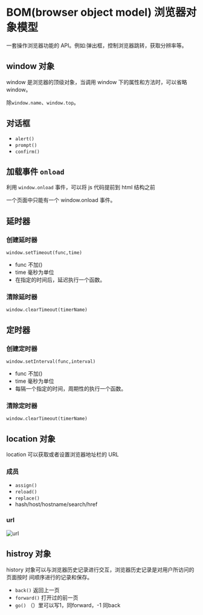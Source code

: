 # BOM(browser object model) 浏览器对象模型

一套操作浏览器功能的 API。例如:弹出框，控制浏览器跳转，获取分辨率等。

## window 对象

window 是浏览器的顶级对象，当调用 window 下的属性和方法时，可以省略 window。

除`window.name`、`window.top`。

## 对话框

- `alert()`
- `prompt()`
- `confirm()`

## 加载事件 `onload`

利用 `window.onload` 事件，可以将 js 代码提前到 html 结构之前

一个页面中只能有一个 window.onload 事件。

## 延时器

### 创建延时器

`window.setTimeout(func,time)`

- func 不加()
- time 毫秒为单位
- 在指定的时间后，延迟执行一个函数。

### 清除延时器

`window.clearTimeout(timerName)`

## 定时器

### 创建定时器

`window.setInterval(func,interval)`

- func 不加()
- time 毫秒为单位
- 每隔一个指定的时间，周期性的执行一个函数。

### 清除定时器

`window.clearTimeout(timerName)`

## location 对象

location 可以获取或者设置浏览器地址栏的 URL

### 成员

- `assign()`
- `reload()`
- `replace()`
- hash/host/hostname/search/href

### url

![url]('/notes/assets/bom_url.jpg')

## histroy 对象

history 对象可以与浏览器历史记录进行交互，浏览器历史记录是对用户所访问的页面按时 间顺序进行的记录和保存。

- `back()` 返回上一页
- `forward()` 打开过的前一页
- `go()` （）里可以写1，同forward，-1 同back

